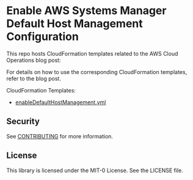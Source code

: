 # Enable AWS Systems Manager Default Host Management Configuration

This repo hosts CloudFormation templates related to the AWS Cloud Operations blog post:

**<Link TBD>**

For details on how to use the corresponding CloudFormation templates, refer to the blog post.

CloudFormation Templates:

* [enableDefaultHostManagement.yml](/enableDefaultHostManagement.yml)

## Security

See [CONTRIBUTING](CONTRIBUTING.md#security-issue-notifications) for more information.

## License

This library is licensed under the MIT-0 License. See the LICENSE file.
